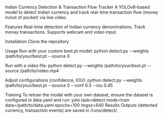 Indian Currency Detection & Transaction Flow Tracker
A YOLOv8-based model to detect Indian currency and track real-time transaction flow (money in/out of pocket) via live video.

Features
Real-time detection of Indian currency denominations.
Track money transactions.
Supports webcam and video input.

Installation
Clone the repository

Usage
Run with your custom best.pt model:
python detect.py --weights /path/to/your/best.pt --source 0

Run with a video file:
python detect.py --weights /path/to/your/best.pt --source /path/to/video.mp4

Adjust configurations (confidence, IOU):
python detect.py --weights /path/to/your/best.pt --source 0 --conf 0.5 --iou 0.45

Training
To retrain the model with your own dataset, ensure the dataset is configured in data.yaml and run:
yolo task=detect mode=train data=/path/to/data.yaml epochs=100 imgsz=640
Results
Outputs (detected currency, transaction events) are saved in /runs/detect/.

